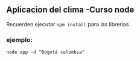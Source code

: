## Aplicacion del clima -Curso node

Recuerden ejecutar ```npm install``` para las librerias 

### ejemplo:
```
node app -d "Bogotá colombia"
```